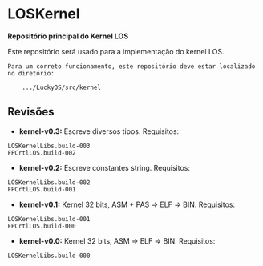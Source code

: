 # LOSKernel #
**Repositório principal do Kernel LOS**

Este repositório será usado para a implementação do kernel LOS.

```
Para um correto funcionamento, este repositório deve estar localizado no diretório:

	.../LuckyOS/src/kernel
```

## Revisões ##

* **kernel-v0.3:** Escreve diversos tipos.
Requisitos:

```
LOSKernelLibs.build-003
FPCrtlLOS.build-002
```

* **kernel-v0.2:** Escreve constantes string.
Requisitos:

```
LOSKernelLibs.build-002
FPCrtlLOS.build-001
```

* **kernel-v0.1:** Kernel 32 bits, ASM + PAS => ELF => BIN.
Requisitos:

```
LOSKernelLibs.build-001
FPCrtlLOS.build-000
```

* **kernel-v0.0:** Kernel 32 bits, ASM => ELF => BIN.
Requisitos:

```
LOSKernelLibs.build-000
```
